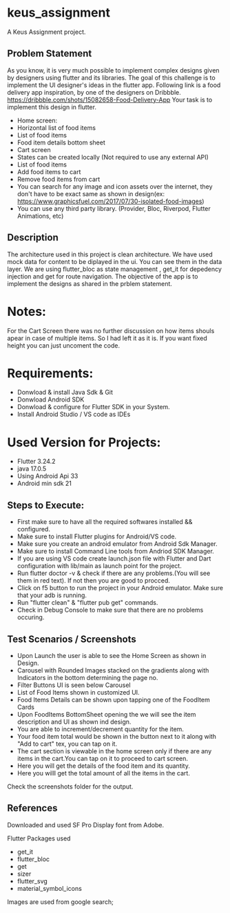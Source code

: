 # keus_assignment

A Keus Assignment project.

## Problem Statement

As you know, it is very much possible to implement complex designs given by
designers using flutter and its libraries. The goal of this challenge is to implement
the UI designer's ideas in the flutter app.
Following link is a food delivery app inspiration, by one of the designers on
Dribbble.
https://dribbble.com/shots/15082658-Food-Delivery-App
Your task is to implement this design in flutter.

- Home screen:
- Horizontal list of food items
- List of food items
- Food item details bottom sheet
- Cart screen
- States can be created locally (Not required to use any external API)
- List of food items
- Add food items to cart
- Remove food items from cart
- You can search for any image and icon assets over the internet, they don't
  have to be exact same as shown in design(ex:
  https://www.graphicsfuel.com/2017/07/30-isolated-food-images)
- You can use any third party library. (Provider, Bloc, Riverpod, Flutter
  Animations, etc)

## Description

The architecture used in this project is clean architecture. We have used mock data for content to be diplayed in the ui. You can see them in the data layer. We are using flutter_bloc as state management , get_it for depedency injection and get for route navigation. The objective of the app is to implement the designs as shared in the prblem statement.

# Notes:

For the Cart Screen there was no further discussion on how items shouls apear in case of multiple items. So I had left it as it is. If you want fixed height you can just uncoment the code.

# Requirements:

- Donwload & install Java Sdk & Git
- Donwload Android SDK
- Donwload & configure for Flutter SDK in your System.
- Install Android Studio / VS code as IDEs

# Used Version for Projects:

- Flutter 3.24.2
- java 17.0.5
- Using Android Api 33
- Android min sdk 21

## Steps to Execute:

- First make sure to have all the required softwares installed && configured.
- Make sure to install Flutter plugins for Android/VS code.
- Make sure you create an android emulator from Android Sdk Manager.
- Make sure to install Command Line tools from Andriod SDK Manager.
- If you are using VS code create launch.json file with Flutter and Dart configuration with lib/main as launch point for the project.
- Run flutter doctor -v & check if there are any problems.(You will see them in red text). If not then you are good to procced.
- Click on f5 button to run the project in your Android emulator. Make sure that your adb is running.
- Run "flutter clean" & "flutter pub get" commands.
- Check in Debug Console to make sure that there are no problems occuring.

## Test Scenarios / Screenshots

- Upon Launch the user is able to see the Home Screen as shown in Design.
- Carousel with Rounded Images stacked on the gradients along with Indicators in the bottom determining the page no.
- Filter Buttons UI is seen below Carousel
- List of Food Items shown in customized UI.
- Food Items Details can be shown upon tapping one of the FoodItem Cards
- Upon FoodItems BottomSheet opening the we will see the item description and UI as shown ind design.
- You are able to increment/decrement quantity for the item.
- Your food item total would be shown in the button next to it along with "Add to cart" tex, you can tap on it.
- The cart section is viewable in the home screen only if there are any items in the cart.You can tap on it to proceed to cart screen.
- Here you will get the details of the food item and its quantity.
- Here you willl get the total amount of all the items in the cart.

Check the screenshots folder for the output.

## References

Downloaded and used SF Pro Display font from Adobe.

Flutter Packages used

- get_it
- flutter_bloc
- get
- sizer
- flutter_svg
- material_symbol_icons

Images are used from google search;
